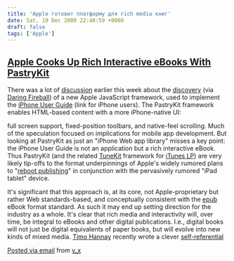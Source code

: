 ```yaml
---
title: 'Apple готовит платформу для rich media книг'
date: Sat, 19 Dec 2009 22:48:59 +0000
draft: false
tags: ['Apple']
---
```



[Apple Cooks Up Rich Interactive eBooks With PastryKit](http://billmccoybooks2.blogspot.com/2009/12/apple-cooks-up-rich-interactive-ebooks.html)
------------------------------------------------------------------------------------------------------------------------------------------------

There was a lot of [discussion](http://www.google.com/gwt/n?u=http%3A%2F%2Farstechnica.com%2Fapple%2Fnews%2F2009%2F12%2Fpastrykit-best-iphone-web-app-library-you-never-heard-about.ars) earlier this week about the [discovery](http://www.google.com/gwt/n?u=http%3A%2F%2Fdaringfireball.net%2F2009%2F12%2Fpastrykit) (via [Daring Fireball](http://www.google.com/gwt/n?u=http%3A%2F%2Fdaringfireball.net%2F)) of a new Apple JavaScript framework, used to implement the [iPhone User Guide](http://www.google.com/gwt/n?u=http%3A%2F%2Fhelp.apple.com%2Fiphone%2F3%2Fmobile%2F) (link for iPhone users). The PastryKit framework enables HTML-based content with a more iPhone-native UI:

full screen support, fixed-position toolbars, and native-feel scrolling. Much of the speculation focused on implications for mobile app development. But looking at PastryKit as just an "iPhone Web app library" misses a key point: the iPhone User Guide is not an application but a rich interactive eBook. Thus PastryKit (and the related [TuneKit](http://www.google.com/gwt/n?u=http%3A%2F%2Fwww.appleinsider.com%2Farticles%2F09%2F09%2F14%2Fapples_tunekit_itunes_lp_format_appears_aimed_at_apple_tv.html) framework for [iTunes LP](http://www.google.com/gwt/n?u=http%3A%2F%2Fimages.apple.com%2Fitunes%2Flp-and-extras%2Fdocs%2FDevelopment_Guide.pdf)) are very likely tip-offs to the format underpinnings of Apple's widely rumored plans to "[reboot publishing](http://www.google.com/gwt/n?u=http%3A%2F%2Fradar.oreilly.com%2F2009%2F09%2Frebooting-the-book-one-apple-i.html)" in conjunction with the pervasively rumored "iPad tablet" device.

It's significant that this approach is, at its core, not Apple-proprietary but rather Web standards-based, and conceptually consistent with the [epub](http://www.google.com/gwt/n?u=http%3A%2F%2Fwww.idpf.org%2F) eBook format standard. As such it may end up setting direction for the industry as a whole. It's clear that rich media and interactivity will, over time, be integral to eBooks and other digital publications. I.e., digital books will not just be digital equivalents of paper books, but will evolve into new kinds of mixed media. [Timo Hannay](http://www.google.com/gwt/n?u=http%3A%2F%2Fen.wikipedia.org%2Fwiki%2FTimo_Hannay) recently wrote a clever [self-referential](http://www.google.com/gwt/n?u=http%3A%2F%2Fphictive.com%2Fessay%2F)

[Posted via email](http://posterous.com) from [v\_x](http://v-x.posterous.com/apple-rich-media)
